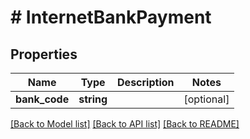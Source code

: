 # # InternetBankPayment

## Properties

Name | Type | Description | Notes
------------ | ------------- | ------------- | -------------
**bank_code** | **string** |  | [optional] 

[[Back to Model list]](../../README.md#documentation-for-models) [[Back to API list]](../../README.md#documentation-for-api-endpoints) [[Back to README]](../../README.md)


